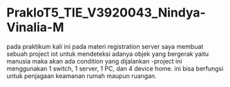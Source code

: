 # PrakIoT5_TIE_V3920043_Nindya-Vinalia-M
pada praktikum kali ini pada materi registration server saya membuat sebuah project iot untuk mendeteksi adanya objek yang bergerak yaitu manusia maka akan ada condition yang dijalankan -project ini menggunakan 1 switch, 1 server, 1 PC, dan 4 device home. ini bisa berfungsi untuk penjagaan keamanan rumah maupun ruangan.
